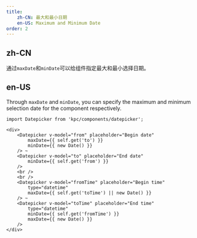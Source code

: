 ```yaml
---
title: 
    zh-CN: 最大和最小日期
    en-US: Maximum and Minimum Date
order: 2
---
```


## zh-CN

通过`maxDate`和`minDate`可以给组件指定最大和最小选择日期。

## en-US

Through `maxDate` and `minDate`, you can specify the maximum and minimum selection date for the component respectively.

```vdt
import Datepicker from 'kpc/components/datepicker';

<div>
    <Datepicker v-model="from" placeholder="Begin date"
        maxDate={{ self.get('to') }}
        minDate={{ new Date() }}
    /> ~
    <Datepicker v-model="to" placeholder="End date"
        minDate={{ self.get('from') }}
    />
    <br />
    <br />
    <Datepicker v-model="fromTime" placeholder="Begin time"
        type="datetime"
        maxDate={{ self.get('toTime') || new Date() }}
    /> ~
    <Datepicker v-model="toTime" placeholder="End time"
        type="datetime"
        minDate={{ self.get('fromTime') }}
        maxDate={{ new Date() }}
    />
</div>
```
